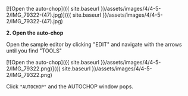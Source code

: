 ---
---

[![Open the auto-chop]({{ site.baseurl }}/assets/images/4/4-5-2/IMG_79322-(47).jpg)]({{
site.baseurl }}/assets/images/4/4-5-2/IMG_79322-(47).jpg)

**2. Open the auto-chop**

Open the sample editor by clicking "EDIT" and navigate with the arrows until you find "TOOLS"

[![Open the auto-chop]({{ site.baseurl }}/assets/images/4/4-5-2/IMG_79322.png)]({{
site.baseurl }}/assets/images/4/4-5-2/IMG_79322.png)

Click `"AUTOCHOP"` and the AUTOCHOP window pops.
